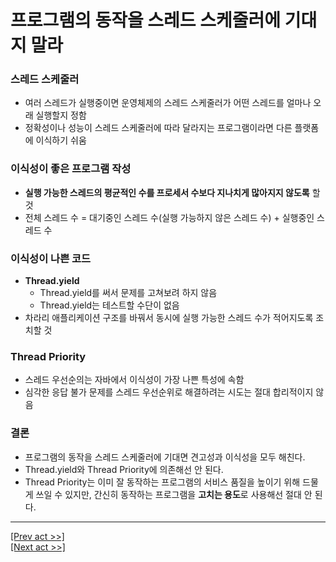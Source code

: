 # 프로그램의 동작을 스레드 스케줄러에 기대지 말라
### 스레드 스케줄러
* 여러 스레드가 실행중이면 운영체제의 스레드 스케줄러가 어떤 스레드를 얼마나 오래 실행할지 정함
* 정확성이나 성능이 스레드 스케줄러에 따라 달라지는 프로그램이라면 다른 플랫폼에 이식하기 쉬움
### 이식성이 좋은 프로그램 작성
* **실행 가능한 스레드의 평균적인 수를 프로세서 수보다 지나치게 많아지지 않도록** 할 것
* 전체 스레드 수 = 대기중인 스레드 수(실행 가능하지 않은 스레드 수) + 실행중인 스레드 수
### 이식성이 나쁜 코드
* **Thread.yield**
  * Thread.yield를 써서 문제를 고쳐보려 하지 않음
  * Thread.yield는 테스트할 수단이 없음
* 차라리 애플리케이션 구조를 바꿔서 동시에 실행 가능한 스레드 수가 적어지도록 조치할 것
### Thread Priority
* 스레드 우선순의는 자바에서 이식성이 가장 나쁜 특성에 속함
* 심각한 응답 불가 문제를 스레드 우선순위로 해결하려는 시도는 절대 합리적이지 않음
### 결론
* 프로그램의 동작을 스레드 스케줄러에 기대면 견고성과 이식성을 모두 해친다.
* Thread.yield와 Thread Priority에 의존해선 안 된다.
* Thread Priority는 이미 잘 동작하는 프로그램의 서비스 품질을 높이기 위해 드물게 쓰일 수 있지만, 간신히 동작하는 프로그램을 **고치는 용도**로 사용해선 절대 안 된다.
---
[[Prev act >>]](../act6/README.md)  
[[Next act >>]](../../chapter12/act1/README.md)